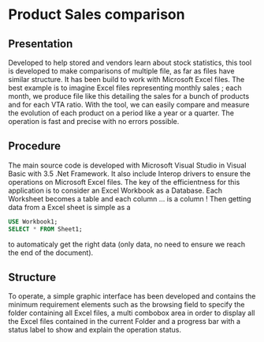 # Product Sales comparison
## Presentation
Developed to help stored and vendors learn about stock statistics, this tool is developed to make comparisons of multiple file, as far as files have similar structure. It has been build to work with Microsoft Excel files. The best example is to imagine Excel files representing monthly sales ; each month, we produce file like this detailing the sales for a bunch of products and for each VTA ratio. With the tool, we can easily compare and measure the evolution of each product on a period like a year or a quarter. The operation is fast and precise with no errors possible.
## Procedure
The main source code is developed with Microsoft Visual Studio in Visual Basic with 3.5 .Net Framework. It also include Interop drivers to ensure the operations on Microsoft Excel files. The key of the efficientness for this application is to consider an Excel Workbook as a Database. Each Worksheet becomes a table and each column ... is a column ! Then getting data from a Excel sheet is simple as a 
```sql
USE Workbook1;
SELECT * FROM Sheet1;
```
to automaticaly get the right data (only data, no need to ensure we reach the end of the document).
## Structure
To operate, a simple graphic interface has been developed and contains the minimum requirement elements such as the browsing field to specify the folder containing all Excel files, a multi combobox area in order to display all the Excel files contained in the current Folder and a progress bar with a status label to show and explain the operation status.

